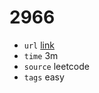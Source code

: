 # 2966
- `url` [link](https://leetcode.com/problems/divide-array-into-arrays-with-max-difference/description/?envType=daily-question&envId=2024-02-01)
- `time` 3m
- `source` leetcode
- `tags` easy

